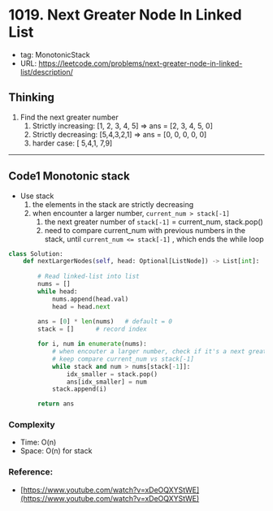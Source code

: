 # 1019. Next Greater Node In Linked List

- tag: MonotonicStack
- URL: https://leetcode.com/problems/next-greater-node-in-linked-list/description/

## Thinking

1. Find the next greater number 
    1. Strictly increasing: [1, 2, 3, 4, 5] ⇒ ans = [2, 3, 4, 5, 0]
    2. Strictly decreasing: [5,4,3,2,1] ⇒ ans = [0, 0, 0, 0, 0]
    3. harder case:  [ 5,4,1, 7,9]

---

## Code1 Monotonic stack

- Use stack
    1. the elements in the stack are strictly decreasing
    2. when encounter a larger number, `current_num > stack[-1]`  
        1. the next greater number of `stack[-1]` = current_num, stack.pop()
        2. need to compare current_num with previous numbers in the stack, until    `current_num <= stack[-1]`  , which ends the while loop

```python
class Solution:
    def nextLargerNodes(self, head: Optional[ListNode]) -> List[int]:
        
        # Read linked-list into list
        nums = []
        while head:
            nums.append(head.val)
            head = head.next
        
        ans = [0] * len(nums)   # default = 0
        stack = []      # record index

        for i, num in enumerate(nums):
            # when encouter a larger number, check if it's a next greater number
            # keep compare current_num vs stack[-1]
            while stack and num > nums[stack[-1]]:
                idx_smaller = stack.pop()
                ans[idx_smaller] = num
            stack.append(i)

        return ans
```

### Complexity

- Time: O(n)
- Space: O(n) for stack

### Reference:

- [https://www.youtube.com/watch?v=xDeOQXYStWE](https://www.youtube.com/watch?v=xDeOQXYStWE)

